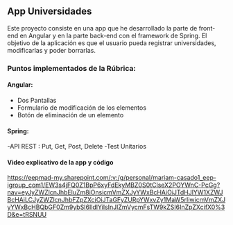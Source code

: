 ## App Universidades
Este proyecto consiste en una app que he desarrollado la parte de front-end en Angular y en la parte back-end con el framework de Spring.
El objetivo de la aplicación es que el usuario pueda registrar universidades, modificarlas y poder borrarlas.

### Puntos implementados de la Rúbrica:
#### Angular:
- Dos Pantallas
- Formulario de modificación de los elementos
- Botón de eliminación de un elemento

#### Spring:
-API REST : Put, Get, Post, Delete
-Test Unitarios

#### Video explicativo de la app y código
https://eepmad-my.sharepoint.com/:v:/g/personal/mariam-casado1_eep-igroup_com1/EW3s4jFQ0Z1BpP6xyFdEkyMBZ0S0tClseX2POYWnC-PcGg?nav=eyJyZWZlcnJhbEluZm8iOnsicmVmZXJyYWxBcHAiOiJTdHJlYW1XZWJBcHAiLCJyZWZlcnJhbFZpZXciOiJTaGFyZURpYWxvZy1MaW5rIiwicmVmZXJyYWxBcHBQbGF0Zm9ybSI6IldlYiIsInJlZmVycmFsTW9kZSI6InZpZXcifX0%3D&e=tRSNUU
